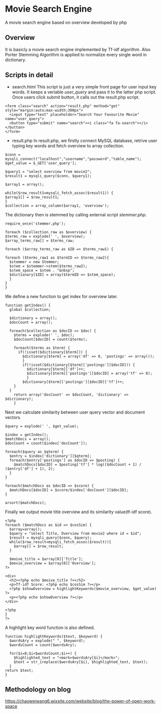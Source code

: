 # Movie Search Engine
A movie search engine based on overview developed by php

## Overview
It is basicly a movie search engine implemented by Tf-idf algorithm. Also Porter Stemming Algorithm is applied to normalize every single word in dictionary.

## Scripts in detail
- search.html
This script is just a very simple front page for user input key words. It keeps a veriable *user_query* and pass it to the latter php script. Once users click submit button, it calls out the result.php script.
```
<form class="search" action="result.php" method="get" style="margin:auto;max-width:300px">
  <input type="text" placeholder="Search Your Favourite Movie" name="user_query">
  <button type="submit" name="search"><i class="fa fa-search"></i></button>
</form>
```

- result.php
In result.php, we firstly connect MySQL database, retrive user typing key words and fetch overview to array collection.
```
$conn = mysqli_connect("localhost","username","password","table_name");
$get_value = $_GET['user_query'];

$query1 = "select overview from movie2";
$result1 = mysqli_query($conn, $query1);

$array1 = array();

while($row_result1=mysqli_fetch_assoc($result1)) {
$array1[] = $row_result1;
}
$collection = array_column($array1, 'overview');
```
The dictionary then is stemmed by calling external script *stemmer.php*.
```
require_once('stemmer.php');

foreach ($collection_raw as $overview) {
$terms_raw = explode(' ', $overview);
$array_terms_raw[] = $terms_raw;

foreach ($array_terms_raw as $ID => $terms_raw1) {

foreach ($terms_raw1 as $termID => $terms_raw2){
  $stemmer = new Stemmer;
  $stem = $stemmer->stem($terms_raw2);
  $stem_space = $stem . "&nbsp";
  $dictionary[$ID] = array($termID => $stem_space);
  }
}
}
```
We define a new function to get index for overview later.
```
function getIndex() {
  global $collection;

  $dictionary = array();
  $docCount = array();

  foreach($collection as $docID => $doc) {
    $terms = explode(' ', $doc);
    $docCount[$docID] = count($terms);

	foreach($terms as $term) {
	  if(!isset($dictionary[$term])) {
	    $dictionary[$term] = array('df' => 0, 'postings' => array());
	    }
	    if(!isset($dictionary[$term]['postings'][$docID])) {
		  $dictionary[$term]['df']++;
		  $dictionary[$term]['postings'][$docID] = array('tf' => 0);
		  }
	    $dictionary[$term]['postings'][$docID]['tf']++;
	}
  }
	return array('docCount' => $docCount, 'dictionary' => $dictionary);
	}
```
Next we calculate similarity between user query vector and document vectors.
```
$query = explode(' ', $get_value);

$index = getIndex();
$matchDocs = array();
$docCount = count($index['docCount']);

foreach($query as $qterm) {
  $entry = $index['dictionary'][$qterm];
  foreach($entry['postings'] as $docID => $posting) {
    $matchDocs[$docID] = $posting['tf'] * log(($docCount + 1) / ($entry['df'] + 1), 2);
  }
}

foreach($matchDocs as $docID => $score) {
  $matchDocs[$docID] = $score/$index['docCount'][$docID];
}

arsort($matchDocs);
```
Finally we output movie title overview and its similarity value(tf-idf score).
```
<?php
foreach ($matchDocs as $id => $cosSim) {
  $array=array();
  $query = "select Title, Overview from movie2 where id = $id";
  $result = mysqli_query($conn, $query);
  while($row_result=mysqli_fetch_assoc($result)){
    $array[] = $row_result;
  }

  $moive_title = $array[0]['Title'];
  $movie_overview = $array[0]['Overview'];
?>

<div>
  <h2><?php echo $moive_title ?></h2>
  <p>Tf-idf Score: <?php echo $cosSim ?></p>
  <?php $showOverview = highlightKeywords($movie_overview, $get_value) ?>
  <p><?php echo $showOverview ?></p>
</div>

<?php
}
?>
```
A highlight key word function is also defined.
```
function highlightKeywords($text, $keyword) {
  $wordsAry = explode(" ", $keyword);
  $wordsCount = count($wordsAry);

  for($i=0;$i<$wordsCount;$i++) {
    $highlighted_text = "<mark>$wordsAry[$i]</mark>";
    $text = str_ireplace($wordsAry[$i], $highlighted_text, $text);
  }
return $text;
}
```
## Methodology on blog
https://chaoweiwang6.wixsite.com/website/blog/the-power-of-open-work-space
